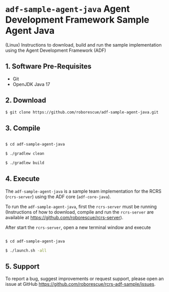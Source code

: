 # `adf-sample-agent-java` Agent Development Framework Sample Agent Java

(Linux) Instructions to download, build and run the sample implementation using the Agent Development Framework (ADF)

## 1. Software Pre-Requisites

* Git
* OpenJDK Java 17

## 2. Download

```bash
$ git clone https://github.com/roborescue/adf-sample-agent-java.git
```

## 3. Compile

```bash

$ cd adf-sample-agent-java

$ ./gradlew clean

$ ./gradlew build
```

## 4. Execute

The `adf-sample-agent-java` is a sample team implementation for the RCRS (`rcrs-server`) using the ADF core (`adf-core-java`).

To run the `adf-sample-agent-java`, first the `rcrs-server` must be running (Instructions of how to download, compile and run the `rcrs-server` are available at <https://github.com/roborescue/rcrs-server>).

After start the `rcrs-server`, open a new terminal window and execute

```bash

$ cd adf-sample-agent-java

$ ./launch.sh -all
```

## 5. Support

To report a bug, suggest improvements or request support, please open an issue at GitHub <https://github.com/roborescue/rcrs-adf-sample/issues>.
